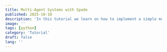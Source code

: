 ```yaml
---
title: Multi-Agent Systems with Spade
published: 2025-10-10
description: 'In this tutorial we learn on how to implement a simple multi-agent system in python'
image: ''
tags: [python]
category: 'Tutorial'
draft: false 
lang: ''
---
```

